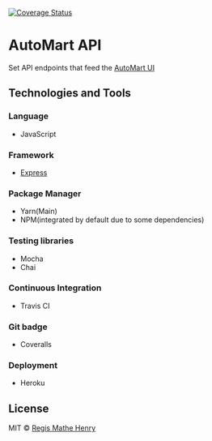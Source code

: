 <a href='https://coveralls.io/github/regismat/automart_api?branch=master'><img src='https://coveralls.io/repos/github/regismat/automart_api/badge.svg?branch=master' alt='Coverage Status' /></a>


# AutoMart API
Set API endpoints that feed the [AutoMart UI](https://regismat.github.io/AutoMart)

## Technologies and Tools

### Language
- JavaScript

### Framework
- [Express](http://expressjs.com/)

### Package Manager
- Yarn(Main)
- NPM(integrated by default due to some dependencies)

### Testing libraries
- Mocha
- Chai

### Continuous Integration
- Travis CI

### Git badge
- Coveralls

### Deployment 
- Heroku

## License
MIT © [Regis Mathe Henry]()
